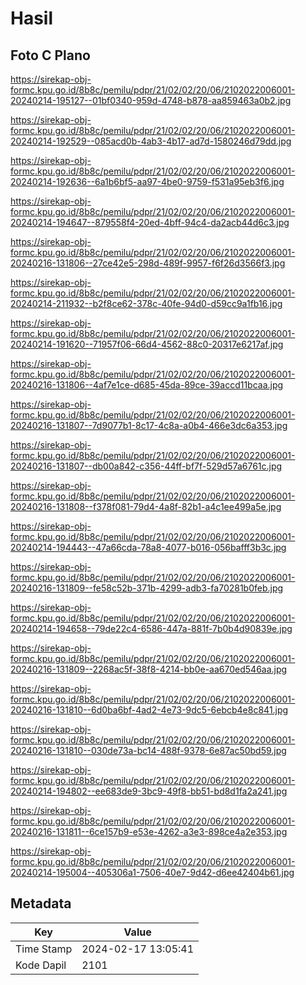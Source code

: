 # Hasil

## Foto C Plano

https://sirekap-obj-formc.kpu.go.id/8b8c/pemilu/pdpr/21/02/02/20/06/2102022006001-20240214-195127--01bf0340-959d-4748-b878-aa859463a0b2.jpg

https://sirekap-obj-formc.kpu.go.id/8b8c/pemilu/pdpr/21/02/02/20/06/2102022006001-20240214-192529--085acd0b-4ab3-4b17-ad7d-1580246d79dd.jpg

https://sirekap-obj-formc.kpu.go.id/8b8c/pemilu/pdpr/21/02/02/20/06/2102022006001-20240214-192636--6a1b6bf5-aa97-4be0-9759-f531a95eb3f6.jpg

https://sirekap-obj-formc.kpu.go.id/8b8c/pemilu/pdpr/21/02/02/20/06/2102022006001-20240214-194647--879558f4-20ed-4bff-94c4-da2acb44d6c3.jpg

https://sirekap-obj-formc.kpu.go.id/8b8c/pemilu/pdpr/21/02/02/20/06/2102022006001-20240216-131806--27ce42e5-298d-489f-9957-f6f26d3566f3.jpg

https://sirekap-obj-formc.kpu.go.id/8b8c/pemilu/pdpr/21/02/02/20/06/2102022006001-20240214-211932--b2f8ce62-378c-40fe-94d0-d59cc9a1fb16.jpg

https://sirekap-obj-formc.kpu.go.id/8b8c/pemilu/pdpr/21/02/02/20/06/2102022006001-20240214-191620--71957f06-66d4-4562-88c0-20317e6217af.jpg

https://sirekap-obj-formc.kpu.go.id/8b8c/pemilu/pdpr/21/02/02/20/06/2102022006001-20240216-131806--4af7e1ce-d685-45da-89ce-39accd11bcaa.jpg

https://sirekap-obj-formc.kpu.go.id/8b8c/pemilu/pdpr/21/02/02/20/06/2102022006001-20240216-131807--7d9077b1-8c17-4c8a-a0b4-466e3dc6a353.jpg

https://sirekap-obj-formc.kpu.go.id/8b8c/pemilu/pdpr/21/02/02/20/06/2102022006001-20240216-131807--db00a842-c356-44ff-bf7f-529d57a6761c.jpg

https://sirekap-obj-formc.kpu.go.id/8b8c/pemilu/pdpr/21/02/02/20/06/2102022006001-20240216-131808--f378f081-79d4-4a8f-82b1-a4c1ee499a5e.jpg

https://sirekap-obj-formc.kpu.go.id/8b8c/pemilu/pdpr/21/02/02/20/06/2102022006001-20240214-194443--47a66cda-78a8-4077-b016-056bafff3b3c.jpg

https://sirekap-obj-formc.kpu.go.id/8b8c/pemilu/pdpr/21/02/02/20/06/2102022006001-20240216-131809--fe58c52b-371b-4299-adb3-fa70281b0feb.jpg

https://sirekap-obj-formc.kpu.go.id/8b8c/pemilu/pdpr/21/02/02/20/06/2102022006001-20240214-194658--79de22c4-6586-447a-881f-7b0b4d90839e.jpg

https://sirekap-obj-formc.kpu.go.id/8b8c/pemilu/pdpr/21/02/02/20/06/2102022006001-20240216-131809--2268ac5f-38f8-4214-bb0e-aa670ed546aa.jpg

https://sirekap-obj-formc.kpu.go.id/8b8c/pemilu/pdpr/21/02/02/20/06/2102022006001-20240216-131810--6d0ba6bf-4ad2-4e73-9dc5-6ebcb4e8c841.jpg

https://sirekap-obj-formc.kpu.go.id/8b8c/pemilu/pdpr/21/02/02/20/06/2102022006001-20240216-131810--030de73a-bc14-488f-9378-6e87ac50bd59.jpg

https://sirekap-obj-formc.kpu.go.id/8b8c/pemilu/pdpr/21/02/02/20/06/2102022006001-20240214-194802--ee683de9-3bc9-49f8-bb51-bd8d1fa2a241.jpg

https://sirekap-obj-formc.kpu.go.id/8b8c/pemilu/pdpr/21/02/02/20/06/2102022006001-20240216-131811--6ce157b9-e53e-4262-a3e3-898ce4a2e353.jpg

https://sirekap-obj-formc.kpu.go.id/8b8c/pemilu/pdpr/21/02/02/20/06/2102022006001-20240214-195004--405306a1-7506-40e7-9d42-d6ee42404b61.jpg


## Metadata

| Key        | Value               |
| ---------- | ------------------- |
| Time Stamp | 2024-02-17 13:05:41 |
| Kode Dapil | 2101                |



